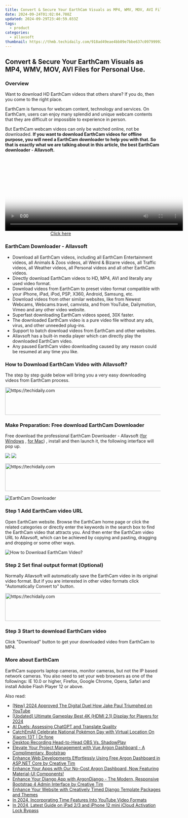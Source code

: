 ```yaml
---
title: Convert & Secure Your EarthCam Visuals as MP4, WMV, MOV, AVI Files for Personal Use.
date: 2024-09-24T01:02:04.708Z
updated: 2024-09-29T23:40:59.033Z
tags:
  - product
categories:
  - allavsoft
thumbnail: https://thmb.techidaily.com/918ad49eae4bb09e7bbe637c097999923379261d114b5800bdb87d98b552aa6d.jpg
---
```


## Convert & Secure Your EarthCam Visuals as MP4, WMV, MOV, AVI Files for Personal Use.

### Overview

Want to download HD EarthCam videos that others share? If you do, then you come to the right place.

EarthCam is famous for webcam content, technology and services. On EarthCam, users can enjoy many splendid and unique webcam contents that they are difficult or impossible to experience in person.

But EarthCam webcam videos can only be watched online, not be downloaded. **If you want to download EarthCam videos for offline purpose, you will need a EarthCam downloader to help you with that. So that is exactly what we are talking about in this article, the best EarthCam downloader - Allavsoft.**

<!-- affiliate ads begin -->
<span id="1982485">
					<video width="576" height="240" style="cursor:pointer"
           poster="//a.impactradius-go.com/display-clicktoplayimage/1982485.png"
           onclick="if(!this.playClicked){this.play();this.setAttribute('controls',true);this.playClicked=true;}">
	   <source src="//a.impactradius-go.com/display-ad/22993-1982485">
	   <img src="//a.impactradius-go.com/display-clicktoplayimage/1982485.png" style="border: none; height: 100%; width: 100%; object-fit: contain">
	</video>
	<div style="width:360px;text-align:center"><a href="javascript:window.open(decodeURIComponent('https%3A%2F%2Fhomestyler.sjv.io%2Fc%2F5597632%2F1982485%2F22993'), '_blank');void(0);">Click here</a></div>
</span>
<img height="0" width="0" src="https://imp.pxf.io/i/5597632/1982485/22993" style="position:absolute;visibility:hidden;" border="0" />
<!-- affiliate ads end -->

### EarthCam Downloader - Allavsoft

* Download all EarthCam videos, including all EarthCam Entertainment videos, all Animals & Zoos videos, all Weird & Bizarre videos, all Traffic videos, all Weather videos, all Personal videos and all other EarthCam videos.
* Directly download EarthCam videos to HD, MP4, AVI and literally any used video format.
* Download videos from EarthCam to preset video format compatible with your iPhone, iPad, iPod, PSP, X360, Android, Samsung, etc.
* Download videos from other similar websites, like from Newest Webcams, Webcams.travel, camvista, and from YouTube, Dailymotion, Vimeo and any other video website.
* Superfast downloading EarthCam videos speed, 30X faster.
* The downloaded EarthCam video is a pure video file without any ads, virus, and other unneeded plug-ins.
* Support to batch download videos from EarthCam and other websites.
* Allavsoft has a built-in media player which can directly play the downloaded EarthCam video.
* Any paused EarthCam video downloading caused by any reason could be resumed at any time you like.

### How to Download EarthCam Video with Allavsoft?

The step by step guide below will bring you a very easy downloading videos from EarthCam process.

<!-- affiliate ads begin -->
<a href="https://aligracehair.sjv.io/c/5597632/1948954/19272" target="_top" id="1948954">
  <img src="//a.impactradius-go.com/display-ad/19272-1948954" border="0" alt="https://techidaily.com" width="728" height="90"/>
</a>
<img height="0" width="0" src="https://aligracehair.sjv.io/i/5597632/1948954/19272" style="position:absolute;visibility:hidden;" border="0" />
<!-- affiliate ads end -->

### Make Preparation: Free download EarthCam Downloader

Free download the professional EarthCam Downloader - Allavsoft ([for Windows](https://tools.techidaily.com/allavsoft/products/) , [for Mac](https://tools.techidaily.com/allavsoft/products/)) , install and then launch it, the following interface will pop up.

[![](https://www.allavsoft.com/how-to/../images/how-to/free-download-win.jpg)](https://tools.techidaily.com/allavsoft/products/) [![](https://www.allavsoft.com/how-to/../images/how-to/free-download-mac.jpg)](https://tools.techidaily.com/allavsoft/products/)

<!-- affiliate ads begin -->
<a href="https://appsumo.8odi.net/c/5597632/2118322/7443" target="_top" id="2118322">
  <img src="//a.impactradius-go.com/display-ad/7443-2118322" border="0" alt="https://techidaily.com" width="728" height="90"/>
</a>
<img height="0" width="0" src="https://appsumo.8odi.net/i/5597632/2118322/7443" style="position:absolute;visibility:hidden;" border="0" />
<!-- affiliate ads end -->

![EarthCam Downloader](https://www.allavsoft.com/how-to/../images/allavsoft/screen-shot-600.jpg)

### Step 1 Add EarthCam video URL

Open EarthCam website. Browse the EarthCam home page or click the related categories or directly enter the keywords in the search box to find the EarthCam video that attracts you. And then enter the EarthCam video URL to Allavsoft, which can be achieved by copying and pasting, dragging and dropping or some other ways.

![How to Download EarthCam Video?](https://www.allavsoft.com/how-to/../images/how-to/download-rtmp-video/download-rtmp-video.jpg)

### Step 2 Set final output format (Optional)

Normally Allavsoft will automatically save the EarthCam video in its original video format. But if you are interested in other video formats click "Automatically Convert to" button.

<!-- affiliate ads begin -->
<a href="https://appsumo.8odi.net/c/5597632/2105859/7443" target="_top" id="2105859">
  <img src="//a.impactradius-go.com/display-ad/7443-2105859" border="0" alt="https://techidaily.com" width="728" height="90"/>
</a>
<img height="0" width="0" src="https://appsumo.8odi.net/i/5597632/2105859/7443" style="position:absolute;visibility:hidden;" border="0" />
<!-- affiliate ads end -->

### Step 3 Start to download EarthCam video

Click "Download" button to get your downloaded video from EarthCam to MP4.

### More about EarthCam

EarthCam supports laptop cameras, monitor cameras, but not the IP based network cameras. You also need to set your web browsers as one of the followings: IE 10.0 or higher, Firefox, Google Chrome, Opera, Safari and install Adobe Flash Player 12 or above.

<ins class="adsbygoogle"
     style="display:block"
     data-ad-format="autorelaxed"
     data-ad-client="ca-pub-7571918770474297"
     data-ad-slot="1223367746"></ins>

<ins class="adsbygoogle"
     style="display:block"
     data-ad-client="ca-pub-7571918770474297"
     data-ad-slot="8358498916"
     data-ad-format="auto"
     data-full-width-responsive="true"></ins>

<span class="atpl-alsoreadstyle">Also read:</span>
<div><ul>
<li><a href="https://youtube-blog.techidaily.com/024-approved-the-digital-duel-how-jake-paul-triumphed-on-youtube/"><u>[New] 2024 Approved The Digital Duel How Jake Paul Triumphed on YouTube</u></a></li>
<li><a href="https://video-capture.techidaily.com/updated-ultimate-gameplay-best-4k-hdmi-21-display-for-players-for-2024/"><u>[Updated] Ultimate Gameplay Best 4K (HDMI 2.1) Display for Players for 2024</u></a></li>
<li><a href="https://tech-savvy.techidaily.com/ai-duels-assessing-chatgpt-and-translate-quality/"><u>AI Duels: Assessing ChatGPT and Translate Quality</u></a></li>
<li><a href="https://android-pokemon-go.techidaily.com/catchemall-celebrate-national-pokemon-day-with-virtual-location-on-xiaomi-13t-drfone-by-drfone-virtual-android/"><u>CatchEmAll Celebrate National Pokémon Day with Virtual Location On Xiaomi 13T | Dr.fone</u></a></li>
<li><a href="https://screen-recording.techidaily.com/desktop-recording-head-to-head-obs-vs-shadowplay/"><u>Desktop Recording Head-to-Head OBS Vs. ShadowPlay</u></a></li>
<li><a href="https://fox-sys.techidaily.com/elevate-your-project-management-with-vue-argon-dashboard-a-complimentary-bootstrap/"><u>Elevate Your Project Management with Vue Argon Dashboard - A Complimentary, Bootstrap</u></a></li>
<li><a href="https://fox-sys.techidaily.com/enhance-web-developments-effortlessly-using-free-argon-dashboard-in-aspnet-core-by-creative-tim/"><u>Enhance Web Developments Effortlessly Using Free Argon Dashboard in ASP.NET Core by Creative Tim</u></a></li>
<li><a href="https://fox-sys.techidaily.com/enhance-your-apps-with-our-no-cost-argon-dashboard-now-featuring-material-ui-components/"><u>Enhance Your Apps with Our No-Cost Argon Dashboard, Now Featuring Material-UI Components!</u></a></li>
<li><a href="https://fox-sys.techidaily.com/enhance-your-django-app-with-argondjango-the-modern-responsive-bootstrap-4-admin-interface-by-creative-tim/"><u>Enhance Your Django App with ArgonDjango - The Modern, Responsive Bootstrap 4 Admin Interface by Creative Tim</u></a></li>
<li><a href="https://fox-sys.techidaily.com/enhance-your-website-with-creatively-timed-django-template-packages-and-themes/"><u>Enhance Your Website with Creatively Timed Django Template Packages and Themes</u></a></li>
<li><a href="https://fox-boxes.techidaily.com/in-2024-incorporating-time-features-into-youtube-video-formats/"><u>In 2024, Incorporating Time Features Into YouTube Video Formats</u></a></li>
<li><a href="https://activate-lock.techidaily.com/in-2024-latest-guide-on-ipad-23-and-iphone-12-mini-icloud-activation-lock-bypass-by-drfone-ios/"><u>In 2024, Latest Guide on iPad 2/3 and iPhone 12 mini iCloud Activation Lock Bypass</u></a></li>
</ul></div>

